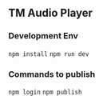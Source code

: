 ## TM Audio Player

### Development Env
`npm install`
`npm run dev`

### Commands to publish
`npm login`
`npm publish`